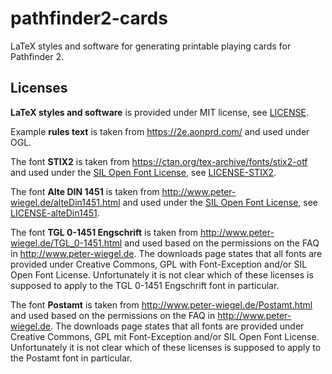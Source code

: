 # pathfinder2-cards

LaTeX styles and software for generating printable playing cards for Pathfinder 2.

## Licenses

**LaTeX styles and software** is provided under MIT license, see [LICENSE].

Example **rules text** is taken from https://2e.aonprd.com/ and used under OGL.

The font **STIX2** is taken from https://ctan.org/tex-archive/fonts/stix2-otf and used under the [SIL Open Font License], see [LICENSE-STIX2].

The font **Alte DIN 1451** is taken from http://www.peter-wiegel.de/alteDin1451.html and used under the [SIL Open Font License], see [LICENSE-alteDin1451].

The font **TGL 0-1451 Engschrift** is taken from http://www.peter-wiegel.de/TGL_0-1451.html and used based on the permissions on the FAQ in http://www.peter-wiegel.de. The downloads page states that all fonts are provided under Creative Commons, GPL with Font-Exception and/or SIL Open Font License. Unfortunately it is not clear which of these licenses is supposed to apply to the TGL 0-1451 Engschrift font in particular.

The font **Postamt** is taken from http://www.peter-wiegel.de/Postamt.html and used based on the permissions on the FAQ in http://www.peter-wiegel.de. The downloads page states that all fonts are provided under Creative Commons, GPL mit Font-Exception and/or SIL Open Font License. Unfortunately it is not clear which of these licenses is supposed to apply to the Postamt font in particular.

[license]: LICENSE
[license-altedin1451]: LICENSE-alteDin1451
[license-stix2]: LICENSE-STIX2
[sil open font license]: https://scripts.sil.org/OFL
